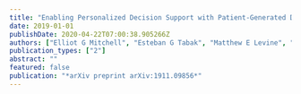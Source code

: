 ```yaml
---
title: "Enabling Personalized Decision Support with Patient-Generated Data and Attributable Components"
date: 2019-01-01
publishDate: 2020-04-22T07:00:38.905266Z
authors: ["Elliot G Mitchell", "Esteban G Tabak", "Matthew E Levine", "Lena Mamykina", "David J Albers"]
publication_types: ["2"]
abstract: ""
featured: false
publication: "*arXiv preprint arXiv:1911.09856*"
---
```


